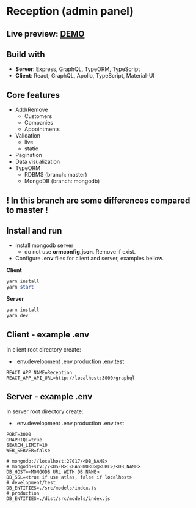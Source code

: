# Reception (admin panel)

## Live preview: [DEMO](https://reception-304016.ew.r.appspot.com/)

## Build with

- **Server**: Express, GraphQL, TypeORM, TypeScript
- **Client**: React, GraphQL, Apollo, TypeScript, Material-UI

## Core features

- Add/Remove
  - Customers
  - Companies
  - Appointments
- Validation
  - live
  - static
- Pagination
- Data visualization
- TypeORM
  - RDBMS (branch: master)
  - MongoDB (branch: mongodb)

## ! **In this branch are some differences compared to master** !

## Install and run

- Install mongodb server
  - do not use **ormconfig.json**. Remove if exist.
- Configure **.env** files for client and server, examples bellow.

**Client**
```powershell
yarn install
yarn start
```

**Server**
```powershell
yarn install
yarn dev
```

## Client - example .env

In client root directory create:

- .env.development .env.production .env.test

```environment
REACT_APP_NAME=Reception
REACT_APP_API_URL=http://localhost:3000/graphql
```

## Server - example .env

In server root directory create:

- .env.development .env.production .env.test

```environment
PORT=3000
GRAPHIQL=true
SEARCH_LIMIT=10
WEB_SERVER=false

# mongodb://localhost:27017/<DB_NAME>
# mongodb+srv://<USER>:<PASSWORD>@<URL>/<DB_NAME>
DB_HOST=<MONGODB URL WITH DB NAME>
DB_SSL=<true if use atlas, false if localhost>
# development/test
DB_ENTITIES=./src/models/index.ts
# production
DB_ENTITIES=./dist/src/models/index.js
```

